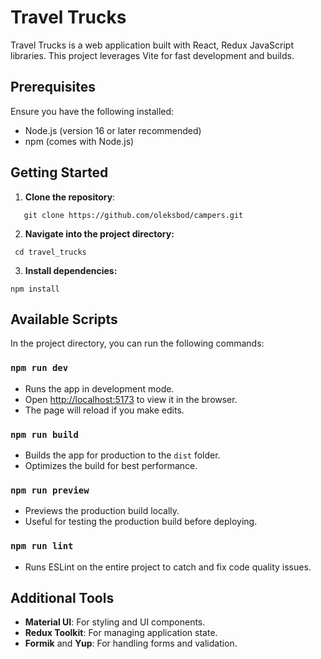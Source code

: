 # Travel Trucks

Travel Trucks is a web application built with React, Redux JavaScript libraries. This project leverages Vite for fast development and builds.

## Prerequisites

Ensure you have the following installed:

- Node.js (version 16 or later recommended)
- npm (comes with Node.js)

## Getting Started

1. **Clone the repository**:

```
   git clone https://github.com/oleksbod/campers.git
```

2. **Navigate into the project directory:**

```
 cd travel_trucks
```

3. **Install dependencies:**

```
npm install
```

## Available Scripts

In the project directory, you can run the following commands:

### `npm run dev`

- Runs the app in development mode.
- Open [http://localhost:5173](http://localhost:5173) to view it in the browser.
- The page will reload if you make edits.

### `npm run build`

- Builds the app for production to the `dist` folder.
- Optimizes the build for best performance.

### `npm run preview`

- Previews the production build locally.
- Useful for testing the production build before deploying.

### `npm run lint`

- Runs ESLint on the entire project to catch and fix code quality issues.

## Additional Tools

- **Material UI**: For styling and UI components.
- **Redux Toolkit**: For managing application state.
- **Formik** and **Yup**: For handling forms and validation.
